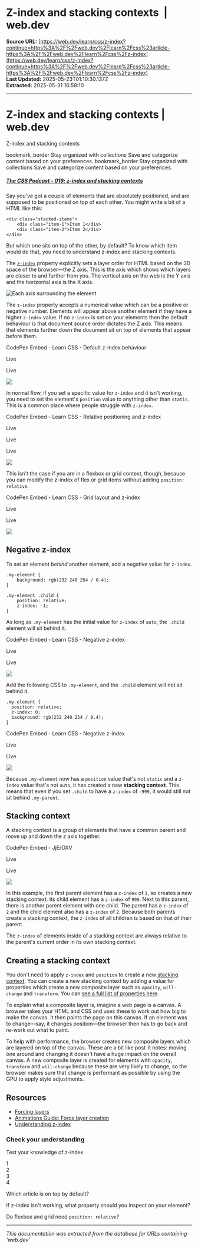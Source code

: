 # Z-index and stacking contexts  |  web.dev

**Source URL:** [https://web.dev/learn/css/z-index?continue=https%3A%2F%2Fweb.dev%2Flearn%2Fcss%23article-https%3A%2F%2Fweb.dev%2Flearn%2Fcss%2Fz-index](https://web.dev/learn/css/z-index?continue=https%3A%2F%2Fweb.dev%2Flearn%2Fcss%23article-https%3A%2F%2Fweb.dev%2Flearn%2Fcss%2Fz-index)  
**Last Updated:** 2025-05-23T01:10:30.137Z  
**Extracted:** 2025-05-31 16:58:10

---

# Z-index and stacking contexts | web.dev

Z-index and stacking contexts

bookmark\_border Stay organized with collections Save and categorize content based on your preferences. bookmark\_border Stay organized with collections Save and categorize content based on your preferences.

##### [The CSS Podcast - 019: z-index and stacking contexts](https://thecsspodcast.libsyn.com/019-z-index-and-stacking-context)

Say you've got a couple of elements that are absolutely positioned, and are supposed to be positioned on top of each other. You might write a bit of a HTML like this:

```
<div class="stacked-items">
    <div class="item-1">Item 1</div>
    <div class="item-2">Item 2</div>
</div>
```

But which one sits on top of the other, by default? To know which item would do that, you need to understand z-index and stacking contexts.

The [`z-index`](https://developer.mozilla.org/docs/Web/CSS/z-index) property explicitly sets a layer order for HTML based on the 3D space of the browser—the Z axis. This is the axis which shows which layers are closer to and further from you. The vertical axis on the web is the Y axis and the horizontal axis is the X axis.

![Each axis surrounding the element](https://web.dev/static/learn/css/z-index/image/each-axis-surrounding-el-6a38535cc8004.svg)

The `z-index` property accepts a numerical value which can be a positive or negative number. Elements will appear above another element if they have a higher `z-index` value. If no `z-index` is set on your elements then the default behaviour is that document source order dictates the Z axis. This means that elements further down the document sit on top of elements that appear before them.

  CodePen Embed - Learn CSS - Default z-index behaviour  

Live

Live

[![](https://assets.codepen.io/5928893/internal/avatars/users/default.png?fit=crop&format=auto&height=256&version=1616020020&width=256)](https://codepen.io/web-dot-dev)

In normal flow, if you set a specific value for `z-index` and it isn't working, you need to set the element's `position` value to anything other than `static`. This is a common place where people struggle with `z-index`.

  CodePen Embed - Learn CSS - Relative positioning and z-index  

Live

Live

Live

[![](https://assets.codepen.io/5928893/internal/avatars/users/default.png?fit=crop&format=auto&height=256&version=1616020020&width=256)](https://codepen.io/web-dot-dev)

This isn't the case if you are in a flexbox or grid context, though, because you can modify the z-index of flex or grid items without adding `position: relative`.

  CodePen Embed - Learn CSS - Grid layout and z-index  

Live

Live

[![](https://assets.codepen.io/5928893/internal/avatars/users/default.png?fit=crop&format=auto&height=256&version=1616020020&width=256)](https://codepen.io/web-dot-dev)

## Negative z-index

To set an element _behind_ another element, add a negative value for `z-index`.

```
.my-element {
    background: rgb(232 240 254 / 0.4);
}

.my-element .child {
    position: relative;
    z-index: -1;
}
```

As long as `.my-element` has the initial value for `z-index` of `auto`, the `.child` element will sit behind it.

  CodePen Embed - Learn CSS - Negative z-index  

Live

Live

[![](https://assets.codepen.io/5928893/internal/avatars/users/default.png?fit=crop&format=auto&height=256&version=1616020020&width=256)](https://codepen.io/web-dot-dev)

Add the following CSS to `.my-element`, and the `.child` element will not sit behind it.

```
.my-element {
  position: relative;
  z-index: 0;
  background: rgb(232 240 254 / 0.4);
}
```

  CodePen Embed - Learn CSS - Negative z-index  

Live

Live

[![](https://assets.codepen.io/5928893/internal/avatars/users/default.png?fit=crop&format=auto&height=256&version=1616020020&width=256)](https://codepen.io/web-dot-dev)

Because `.my-element` now has a `position` value that's not `static` and a `z-index` value that's not `auto`, it has created a new **stacking context**. This means that even if you set `.child` to have a `z-index` of `-999`, it would still not sit behind `.my-parent`.

## Stacking context

A stacking context is a group of elements that have a common parent and move up and down the z axis together.

  CodePen Embed - JjErOXV  

Live

Live

[![](https://assets.codepen.io/5928893/internal/avatars/users/default.png?fit=crop&format=auto&height=256&version=1616020020&width=256)](https://codepen.io/web-dot-dev)

In this example, the first parent element has a `z-index` of `1`, so creates a new stacking context. Its child element has a `z-index` of `999`. Next to this parent, there is another parent element with one child. The parent has a `z-index` of `2` and the child element also has a `z-index` of `2`. Because both parents create a stacking context, the `z-index` of all children is based on that of their parent.

The `z-index` of elements inside of a stacking context are always relative to the parent's current order in its own stacking context.

## Creating a stacking context

You don't need to apply `z-index` and `position` to create a new [stacking context](https://developer.mozilla.org/docs/Web/CSS/CSS_Positioning/Understanding_z_index/The_stacking_context). You can create a new stacking context by adding a value for properties which create a new composite layer such as `opacity`, `will-change` and `transform`. You can [see a full list of properties here](https://developer.mozilla.org/docs/Web/CSS/CSS_Positioning/Understanding_z_index/The_stacking_context).

To explain what a composite layer is, imagine a web page is a canvas. A browser takes your HTML and CSS and uses these to work out how big to make the canvas. It then paints the page on this canvas. If an element was to change—say, it changes position—the browser then has to go back and re-work out what to paint.

To help with performance, the browser creates new composite layers which are layered on top of the canvas. These are a bit like post-it notes: moving one around and changing it doesn't have a huge impact on the overall canvas. A new composite layer is created for elements with `opacity`, `transform` and `will-change` because these are very likely to change, so the browser makes sure that change is performant as possible by using the GPU to apply style adjustments.

## Resources

*   [Forcing layers](https://surma.dev/things/forcing-layers/)
*   [Animations Guide: Force layer creation](https://web.dev/articles/animations-guide#force)
*   [Understanding z-index](https://ishadeed.com/article/understanding-z-index/)

### Check your understanding

Test your knowledge of z-index

<section>
  <article>1</article>
  <article>2</article>
  <article>3</article>
  <article>4</article>
</section>

Which article is on top by default?

If z-index isn't working, what property should you inspect on your element?

Do flexbox and grid need `position: relative`?

---

*This documentation was extracted from the database for URLs containing 'web.dev'*
